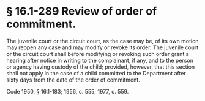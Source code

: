 # § 16.1-289 Review of order of commitment.

<p>The juvenile court or the circuit court, as the case may be, of its own motion may reopen any case and may modify or revoke its order. The juvenile court or the circuit court shall before modifying or revoking such order grant a hearing after notice in writing to the complainant, if any, and to the person or agency having custody of the child; provided, however, that this section shall not apply in the case of a child committed to the Department after sixty days from the date of the order of commitment.</p><p>Code 1950, § 16.1-183; 1956, c. 555; 1977, c. 559.</p>